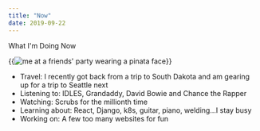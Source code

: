 ```yaml
---
title: "Now"
date: 2019-09-22
---
```

What I'm Doing Now

{{<img src="mepic.jgp" alt="me at a friends' party wearing a pinata face">}}

+ Travel: I recently got back from a trip to South Dakota and am gearing up for a trip to Seattle next
+ Listening to: IDLES, Grandaddy, David Bowie and Chance the Rapper
+ Watching: Scrubs for the millionth time
+ Learning about: React, Django, k8s, guitar, piano, welding...I stay busy
+ Working on: A few too many websites for fun
